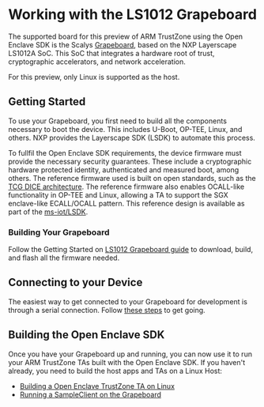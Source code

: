 Working with the LS1012 Grapeboard
=============
The supported board for this preview of ARM TrustZone using the Open Enclave SDK is the Scalys [Grapeboard](https://www.grapeboard.com/),
 based on the NXP Layerscape LS1012A SoC. This SoC that integrates a hardware root of trust, cryptographic accelerators, and network acceleration.

 For this preview, only Linux is supported as the host.

## Getting Started

To use your Grapeboard, you first need to build all the components necessary to boot the device.
This includes U-Boot, OP-TEE, Linux, and others. NXP provides the Layerscape SDK (LSDK) to automate this process.

To fullfil the Open Enclave SDK requirements, the device firmware must provide the necessary security guarantees.
These include a cryptographic hardware protected identity, authenticated and measured boot, among others.
The reference firmware used is built on open standards, such as the [TCG DICE architecture](https://trustedcomputinggroup.org/work-groups/dice-architectures/).
The reference firmware also enables OCALL-like functionality in OP-TEE and Linux, allowing a TA to support the SGX enclave-like ECALL/OCALL pattern.
This reference design is available as part of the [ms-iot/LSDK](https://github.com/ms-iot/lsdk). 

### Building Your Grapeboard
Follow the Getting Started on [LS1012 Grapeboard guide](https://github.com/ms-iot/lsdk/blob/master/Readme.md) to download, build, and flash all the firmware needed.

## Connecting to your Device

The easiest way to get connected to your Grapeboard for development is through a serial connection.
Follow [these steps](https://github.com/ms-iot/lsdk/blob/master/docs/grapeboard.md#serial-terminal) to get going.

## Building the Open Enclave SDK

Once you have your Grapeboard up and running, you can now use it to run your ARM TrustZone TAs built with the Open Enclave SDK.
If you haven't already, you need to build the host apps and TAs on a Linux Host:

* [Building a Open Enclave TrustZone TA on Linux](linux_arm_dev.md)
* [Running a SampleClient on the Grapeboard](sample_sockets.md#grapeboard)
